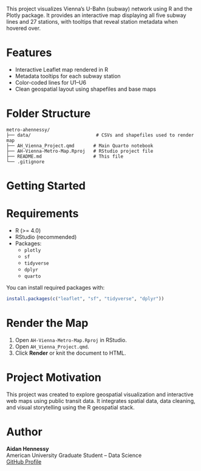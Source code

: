 This project visualizes Vienna’s U-Bahn (subway) network using R and the Plotly package. It provides an interactive map displaying all five subway lines and 27 stations, with tooltips that reveal station metadata when hovered over.

# Features
- Interactive Leaflet map rendered in R
- Metadata tooltips for each subway station
- Color-coded lines for U1–U6
- Clean geospatial layout using shapefiles and base maps

# Folder Structure
```
metro-ahennessy/
├── data/                        # CSVs and shapefiles used to render map
├── AH_Vienna_Project.qmd       # Main Quarto notebook
├── AH-Vienna-Metro-Map.Rproj   # RStudio project file
├── README.md                   # This file
└── .gitignore
```

# Getting Started

# Requirements
- R (>= 4.0)
- RStudio (recommended)
- Packages:
  - `plotly`
  - `sf`
  - `tidyverse`
  - `dplyr`
  - `quarto`

You can install required packages with:

```r
install.packages(c("leaflet", "sf", "tidyverse", "dplyr"))
```

# Render the Map
1. Open `AH-Vienna-Metro-Map.Rproj` in RStudio.
2. Open `AH_Vienna_Project.qmd`.
3. Click **Render** or knit the document to HTML.

# Project Motivation

This project was created to explore geospatial visualization and interactive web maps using public transit data. It integrates spatial data, data cleaning, and visual storytelling using the R geospatial stack.

# Author
**Aidan Hennessy**  
American University Graduate Student – Data Science  
[GitHub Profile](https://github.com/ahennessy25)
